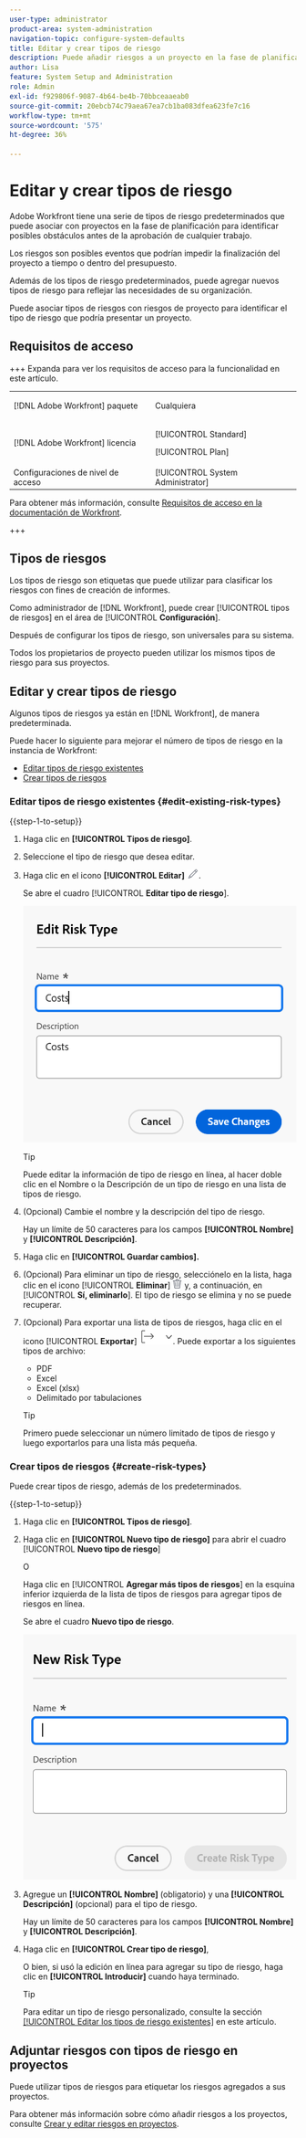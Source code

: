 ```yaml
---
user-type: administrator
product-area: system-administration
navigation-topic: configure-system-defaults
title: Editar y crear tipos de riesgo
description: Puede añadir riesgos a un proyecto en la fase de planificación para identificar posibles obstáculos antes de la aprobación de cualquier trabajo. Los riesgos son posibles eventos que podrían impedir la finalización del proyecto a tiempo o dentro del presupuesto.
author: Lisa
feature: System Setup and Administration
role: Admin
exl-id: f929806f-9087-4b64-be4b-70bbceaaeab0
source-git-commit: 20ebcb74c79aea67ea7cb1ba083dfea623fe7c16
workflow-type: tm+mt
source-wordcount: '575'
ht-degree: 36%

---
```


# Editar y crear tipos de riesgo

<!--Audited: 03/2025-->

<!--DON'T DELETE, DRAFT OR HIDE THIS ARTICLE. IT IS LINKED TO THE PRODUCT, THROUGH THE CONTEXT SENSITIVE HELP LINKS.-->

Adobe Workfront tiene una serie de tipos de riesgo predeterminados que puede asociar con proyectos en la fase de planificación para identificar posibles obstáculos antes de la aprobación de cualquier trabajo.

Los riesgos son posibles eventos que podrían impedir la finalización del proyecto a tiempo o dentro del presupuesto.

Además de los tipos de riesgo predeterminados, puede agregar nuevos tipos de riesgo para reflejar las necesidades de su organización.

Puede asociar tipos de riesgos con riesgos de proyecto para identificar el tipo de riesgo que podría presentar un proyecto.

## Requisitos de acceso

+++ Expanda para ver los requisitos de acceso para la funcionalidad en este artículo.

<table style="table-layout:auto"> 
 <col> 
 <col> 
 <tbody> 
  <tr> 
   <td>[!DNL Adobe Workfront] paquete</td> 
   <td><p>Cualquiera</p></td> 
  </tr> 
  <tr> 
   <td>[!DNL Adobe Workfront] licencia</td> 
   <td><p>[!UICONTROL Standard]</p>
       <p>[!UICONTROL Plan]</p></td>
  </tr> 
  <tr> 
   <td>Configuraciones de nivel de acceso</td> 
   <td>[!UICONTROL System Administrator]</td> 
  </tr> 
 </tbody> 
</table>

Para obtener más información, consulte [Requisitos de acceso en la documentación de Workfront](/help/quicksilver/administration-and-setup/add-users/access-levels-and-object-permissions/access-level-requirements-in-documentation.md).

+++

## Tipos de riesgos

Los tipos de riesgo son etiquetas que puede utilizar para clasificar los riesgos con fines de creación de informes.

Como administrador de [!DNL Workfront], puede crear [!UICONTROL tipos de riesgos] en el área de [!UICONTROL **Configuración**].

Después de configurar los tipos de riesgo, son universales para su sistema.

Todos los propietarios de proyecto pueden utilizar los mismos tipos de riesgo para sus proyectos.

## Editar y crear tipos de riesgo

Algunos tipos de riesgos ya están en [!DNL Workfront], de manera predeterminada.


Puede hacer lo siguiente para mejorar el número de tipos de riesgo en la instancia de Workfront:

* [Editar tipos de riesgo existentes](#edit-existing-risk-types)
* [Crear tipos de riesgos](#create-risk-types)

### Editar tipos de riesgo existentes {#edit-existing-risk-types}

{{step-1-to-setup}}

1. Haga clic en **[!UICONTROL Tipos de riesgo]**.
1. Seleccione el tipo de riesgo que desea editar.
1. Haga clic en el icono **[!UICONTROL Editar]** ![Editar icono](assets/edit-icon.png).

   Se abre el cuadro [!UICONTROL **Editar tipo de riesgo**].

   ![Editar cuadro de tipo de riesgo](assets/edit-risk-type-box.png)

   >[!TIP]
   >
   >Puede editar la información de tipo de riesgo en línea, al hacer doble clic en el Nombre o la Descripción de un tipo de riesgo en una lista de tipos de riesgo.

1. (Opcional) Cambie el nombre y la descripción del tipo de riesgo.

   Hay un límite de 50 caracteres para los campos **[!UICONTROL Nombre]** y **[!UICONTROL Descripción]**.

1. Haga clic en **[!UICONTROL Guardar cambios].**

1. (Opcional) Para eliminar un tipo de riesgo, selecciónelo en la lista, haga clic en el icono [!UICONTROL **Eliminar**] ![Eliminar icono](assets/delete.png) y, a continuación, en [!UICONTROL **Sí, eliminarlo**]. El tipo de riesgo se elimina y no se puede recuperar.

1. (Opcional) Para exportar una lista de tipos de riesgos, haga clic en el icono [!UICONTROL **Exportar**] ![Icono Exportar](assets/export-icon.png). Puede exportar a los siguientes tipos de archivo:

   * PDF
   * Excel
   * Excel (xlsx)
   * Delimitado por tabulaciones

   >[!TIP]
   >
   >   Primero puede seleccionar un número limitado de tipos de riesgo y luego exportarlos para una lista más pequeña.

### Crear tipos de riesgos {#create-risk-types}

Puede crear tipos de riesgo, además de los predeterminados.

{{step-1-to-setup}}

1. Haga clic en **[!UICONTROL Tipos de riesgo]**.

1. Haga clic en **[!UICONTROL Nuevo tipo de riesgo]** para abrir el cuadro [!UICONTROL **Nuevo tipo de riesgo**]

   O

   Haga clic en [!UICONTROL **Agregar más tipos de riesgos**] en la esquina inferior izquierda de la lista de tipos de riesgos para agregar tipos de riesgos en línea.

   Se abre el cuadro **Nuevo tipo de riesgo**.

   ![Nuevo cuadro de tipo de riesgo](assets/new-risk-type-box.png)

1. Agregue un **[!UICONTROL Nombre]** (obligatorio) y una **[!UICONTROL Descripción]** (opcional) para el tipo de riesgo.

   Hay un límite de 50 caracteres para los campos **[!UICONTROL Nombre]** y **[!UICONTROL Descripción]**.

1. Haga clic en **[!UICONTROL Crear tipo de riesgo]**,

   O bien, si usó la edición en línea para agregar su tipo de riesgo, haga clic en **[!UICONTROL Introducir]** cuando haya terminado.

   >[!TIP]
   >
   >Para editar un tipo de riesgo personalizado, consulte la sección [[!UICONTROL Editar los tipos de riesgo existentes]](#edit-existing-risk-types) en este artículo.

## Adjuntar riesgos con tipos de riesgo en proyectos

Puede utilizar tipos de riesgos para etiquetar los riesgos agregados a sus proyectos.

Para obtener más información sobre cómo añadir riesgos a los proyectos, consulte [Crear y editar riesgos en proyectos](../../../manage-work/projects/define-a-business-case/create-edit-risks-on-projects.md).
